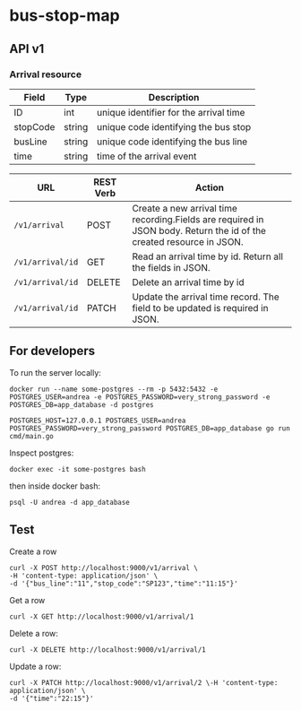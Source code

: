 # bus-stop-map

## API v1

### Arrival resource

| Field | Type | Description |
| --- | --- | --- |
| ID | int | unique identifier for the arrival time |
| stopCode | string | unique code identifying the bus stop | 
| busLine | string | unique code identifying the bus line |
| time | string | time of the arrival event | 

| URL | REST Verb | Action |
| --- | --- | --- |
| `/v1/arrival`  | POST | Create a new arrival time recording.Fields are required in JSON body. Return the id of the created resource in JSON. |
| `/v1/arrival/id` | GET | Read an arrival time by id. Return all the fields in JSON. |
| `/v1/arrival/id` | DELETE | Delete an arrival time by id |
| `/v1/arrival/id` | PATCH | Update the arrival time record. The field to be updated is required in JSON. |

## For developers
To run the server locally:
```
docker run --name some-postgres --rm -p 5432:5432 -e POSTGRES_USER=andrea -e POSTGRES_PASSWORD=very_strong_password -e POSTGRES_DB=app_database -d postgres

POSTGRES_HOST=127.0.0.1 POSTGRES_USER=andrea POSTGRES_PASSWORD=very_strong_password POSTGRES_DB=app_database go run cmd/main.go
```

Inspect postgres:
```
docker exec -it some-postgres bash
```

then inside docker bash:
```
psql -U andrea -d app_database
```


## Test
Create a row
```
curl -X POST http://localhost:9000/v1/arrival \
-H 'content-type: application/json' \
-d '{"bus_line":"11","stop_code":"SP123","time":"11:15"}'
```

Get a row
```
curl -X GET http://localhost:9000/v1/arrival/1
```

Delete a row:
```
curl -X DELETE http://localhost:9000/v1/arrival/1
```

Update a row:
```
curl -X PATCH http://localhost:9000/v1/arrival/2 \-H 'content-type: application/json' \
-d '{"time":"22:15"}'
```